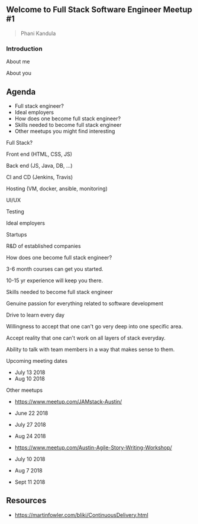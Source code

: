 ## Welcome to Full Stack Software Engineer Meetup #1

> Phani Kandula



### Introduction


About me


About you



## Agenda
- Full stack engineer?
- Ideal employers
- How does one become full stack engineer?
- Skills needed to become full stack engineer
- Other meetups you might find interesting



Full Stack?


Front end (HTML, CSS, JS)


Back end (JS, Java, DB, ...)


CI and CD (Jenkins, Travis)


Hosting (VM, docker, ansible, monitoring)


UI/UX


Testing



Ideal employers


Startups


R&D of established companies



How does one become full stack engineer?


3-6 month courses can get you started.


10-15 yr experience will keep you there.



Skills needed to become full stack engineer


Genuine passion for everything related to software development


Drive to learn every day


Willingness to accept that one can't go very deep into one specific area.


Accept reality that one can't work on all layers of stack everyday.


Ability to talk with team members in a way that makes sense to them.



Upcoming meeting dates
- July 13 2018
- Aug 10 2018




Other meetups


- https://www.meetup.com/JAMstack-Austin/
- June 22 2018
- July 27 2018
- Aug 24 2018


- https://www.meetup.com/Austin-Agile-Story-Writing-Workshop/
- July 10 2018
- Aug 7 2018
- Sept 11 2018



## Resources

- https://martinfowler.com/bliki/ContinuousDelivery.html